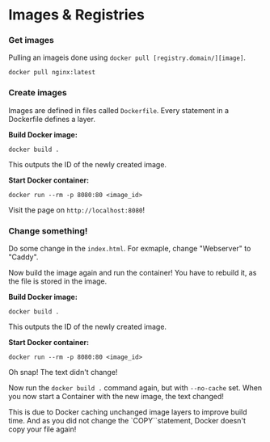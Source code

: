 # Images & Registries

### Get images
Pulling an imageis done using `docker pull [registry.domain/][image]`.

```shell
docker pull nginx:latest
```

### Create images
Images are defined in files called `Dockerfile`.
Every statement in a Dockerfile defines a layer.

**Build Docker image:**
```shell
docker build .
```
This outputs the ID of the newly created image.

**Start Docker container:**
```shell
docker run --rm -p 8080:80 <image_id>
```

Visit the page on `http://localhost:8080`!

### Change something!
Do some change in the `index.html`.
For exmaple, change "Webserver" to "Caddy".

Now build the image again and run the container!
You have to rebuild it, as the file is stored in the image.

**Build Docker image:**
```shell
docker build .
```
This outputs the ID of the newly created image.

**Start Docker container:**
```shell
docker run --rm -p 8080:80 <image_id>
```

Oh snap! The text didn't change!

Now run the `docker build .` command again, but with `--no-cache` set.
When you now start a Container with the new image, the text changed!

This is due to Docker caching unchanged image layers to improve build time.
And as you did not change the `COPY``statement, Docker doesn't copy your file again!


